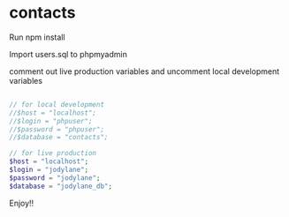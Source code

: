 # contacts

Run npm install

Import users.sql to phpmyadmin

comment out live production variables and uncomment local development variables


```php

// for local development
//$host = "localhost";
//$login = "phpuser";
//$password = "phpuser";
//$database = "contacts";

// for live production
$host = "localhost";
$login = "jodylane";
$password = "jodylane";
$database = "jodylane_db";

```


Enjoy!!
